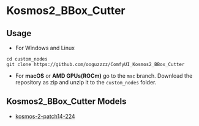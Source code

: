 # Kosmos2_BBox_Cutter


## Usage 
+ For Windows and Linux  
```
cd custom_nodes
git clone https://github.com/ooguzzzz/ComfyUI_Kosmos2_BBox_Cutter
```
+ For **macOS** or **AMD GPUs(ROCm)** go to the ```mac``` branch. Download the repository as zip and unzip it to the ```custom_nodes``` folder.
  
## Kosmos2_BBox_Cutter Models
+ [kosmos-2-patch14-224](https://huggingface.co/microsoft/kosmos-2-patch14-224)

